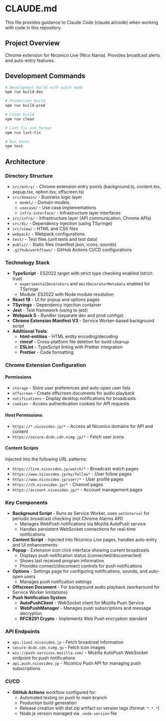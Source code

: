 # CLAUDE.md

This file provides guidance to Claude Code (claude.ai/code) when working with code in this repository.

## Project Overview

Chrome extension for Niconico Live (Nico Nama). Provides broadcast alerts and auto-entry features.

## Development Commands

```bash
# Development build with watch mode
npm run build-dev

# Production build
npm run build-prod

# Clean build
npm run clean

# Lint fix and format
npm run lint-fix

# Run tests
npm test
```

## Architecture

### Directory Structure
- `src/entry/` - Chrome extension entry points (background.ts, content.tsx, popup.tsx, option.tsx, offscreen.ts)
- `src/domain/` - Business logic layer
  - `model/` - Domain models
  - `usecase/` - Use case implementations
  - `infra-interface/` - Infrastructure layer interfaces
- `src/infra/` - Infrastructure layer (API communication, Chrome APIs)
- `src/di/` - Dependency injection (using TSyringe)
- `src/view/` - HTML and CSS files
- `webpack/` - Webpack configurations
- `test/` - Test files (unit tests and test data)
- `public/` - Static files (manifest.json, icons, sounds)
- `.github/workflows/` - GitHub Actions CI/CD configurations

### Technology Stack
- **TypeScript** - ES2022 target with strict type checking enabled (strict: true)
  - `experimentalDecorators` and `emitDecoratorMetadata` enabled for TSyringe
  - Module: ES2022 with Node module resolution
- **React 18** - UI for popup and options pages
- **TSyringe** - Dependency injection container
- **Jest** - Test framework (using ts-jest)
- **Webpack 5** - Bundler (separate dev and prod configs)
- **Chrome Extension Manifest V3** - Service Worker-based background script
- **Additional Tools**:
  - **html-entities** - HTML entity encoding/decoding
  - **rimraf** - Cross-platform file deletion for build cleanup
  - **ESLint** - TypeScript linting with Prettier integration
  - **Prettier** - Code formatting

### Chrome Extension Configuration

#### Permissions
- `storage` - Store user preferences and auto-open user lists
- `offscreen` - Create offscreen documents for audio playback
- `notifications` - Display desktop notifications for broadcasts
- `cookies` - Access authentication cookies for API requests

#### Host Permissions
- `https://*.nicovideo.jp/*` - Access all Niconico domains for API and content
- `https://secure-dcdn.cdn.nimg.jp/*` - Fetch user icons

#### Content Scripts
Injected into the following URL patterns:
- `https://live.nicovideo.jp/watch/*` - Broadcast watch pages
- `https://www.nicovideo.jp/my/follow*` - User follow pages
- `https://www.nicovideo.jp/user/*` - User profile pages
- `https://ch.nicovideo.jp/*` - Channel pages
- `https://account.nicovideo.jp/*` - Account management pages

### Key Components
- **Background Script** - Runs as Service Worker, uses `setInterval` for periodic broadcast checking (not Chrome Alarms API)
  - Manages WebPush notifications via Mozilla AutoPush service
  - Handles persistent WebSocket connections for real-time notifications
- **Content Script** - Injected into Niconico Live pages, handles auto-entry and UI enhancements
- **Popup** - Extension icon click interface showing current broadcasts
  - Displays push notification status (connected/disconnected)
  - Shows last received program information
  - Provides connect/disconnect controls for push notifications
- **Options** - Settings page for configuring notifications, sounds, and auto-open users
  - Manages push notification settings
- **Offscreen Document** - For background audio playback (workaround for Service Worker limitations)
- **Push Notification System**
  - **AutoPushClient** - WebSocket client for Mozilla Push Service
  - **WebPushManager** - Manages push subscriptions and message decryption
  - **RFC8291 Crypto** - Implements Web Push encryption standard

### API Endpoints
- `api.live2.nicovideo.jp` - Fetch broadcast information
- `secure-dcdn.cdn.nimg.jp` - Fetch icon images
- `wss://push.services.mozilla.com/` - Mozilla AutoPush WebSocket endpoint for push notifications
- `api.push.nicovideo.jp` - Niconico Push API for managing push subscriptions

### CI/CD
- **GitHub Actions** workflow configured for:
  - Automated testing on push to main branch
  - Production build generation
  - Release creation with dist.zip artifact on version tags (format: `*.*.*`)
  - Node.js version managed via `.node-version` file